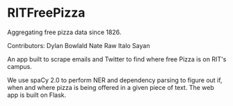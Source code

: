 # RITFreePizza
Aggregating free pizza data since 1826.

Contributors:
Dylan Bowlald
Nate Raw
Italo Sayan


An app built to scrape emails and Twitter to find where free Pizza is on RIT's campus.

We use spaCy 2.0 to perform NER and dependency parsing to figure out if, when and where pizza is being offered
in a given piece of text. The web app is built on Flask.


